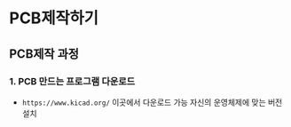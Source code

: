 # PCB제작하기

## PCB제작 과정
### 1. PCB 만드는 프로그램 다운로드

- `https://www.kicad.org/` 이곳에서 다운로드 가능
자신의 운영체제에 맞는 버전 설치

